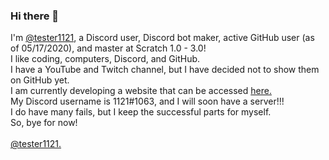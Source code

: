 ### Hi there 👋
I'm [@tester1121](https://github.com/tester1121), a Discord user, Discord bot maker, active GitHub user (as of 05/17/2020), and master at Scratch 1.0 - 3.0!  
I like coding, computers, Discord, and GitHub.  
I have a YouTube and Twitch channel, but I have decided not to show them on GitHub yet.  
I am currently developing a website that can be accessed [here.](https://tester1121.github.io)  
My Discord username is 1121#1063, and I will soon have a server!!!  
I do have many fails, but I keep the successful parts for myself.  
So, bye for now!  
\
[@tester1121.](https://github.com/tester1121)

<!--
**tester1121/tester1121** is a ✨ _special_ ✨ repository because its `README.md` (this file) appears on your GitHub profile.

Here are some ideas to get you started:

- 🔭 I’m currently working on ...
- 🌱 I’m currently learning ...
- 👯 I’m looking to collaborate on ...
- 🤔 I’m looking for help with ...
- 💬 Ask me about ...
- 📫 How to reach me: ...
- 😄 Pronouns: ...
- ⚡ Fun fact: ...
-->


<!-- 
All the way here just for this? Seriously?!
-->
